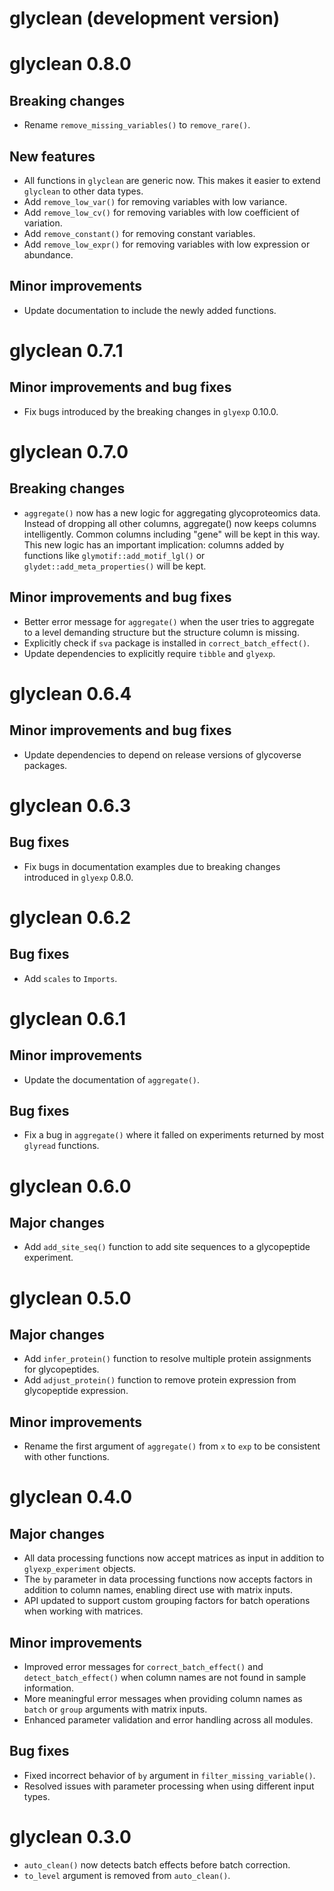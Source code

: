 # glyclean (development version)

# glyclean 0.8.0

## Breaking changes

- Rename `remove_missing_variables()` to `remove_rare()`.

## New features

- All functions in `glyclean` are generic now. This makes it easier to extend `glyclean` to other data types.
- Add `remove_low_var()` for removing variables with low variance.
- Add `remove_low_cv()` for removing variables with low coefficient of variation.
- Add `remove_constant()` for removing constant variables.
- Add `remove_low_expr()` for removing variables with low expression or abundance.

## Minor improvements

- Update documentation to include the newly added functions.

# glyclean 0.7.1

## Minor improvements and bug fixes

- Fix bugs introduced by the breaking changes in `glyexp` 0.10.0.

# glyclean 0.7.0

## Breaking changes

- `aggregate()` now has a new logic for aggregating glycoproteomics data. Instead of dropping all other columns, aggregate() now keeps columns intelligently. Common columns including "gene" will be kept in this way. This new logic has an important implication: columns added by functions like `glymotif::add_motif_lgl()` or `glydet::add_meta_properties()` will be kept.

## Minor improvements and bug fixes

- Better error message for `aggregate()` when the user tries to aggregate to a level demanding structure but the structure column is missing.
- Explicitly check if `sva` package is installed in `correct_batch_effect()`.
- Update dependencies to explicitly require `tibble` and `glyexp`.

# glyclean 0.6.4

## Minor improvements and bug fixes

-  Update dependencies to depend on release versions of glycoverse packages.

# glyclean 0.6.3

## Bug fixes

- Fix bugs in documentation examples due to breaking changes introduced in `glyexp` 0.8.0.

# glyclean 0.6.2

## Bug fixes

- Add `scales` to `Imports`.

# glyclean 0.6.1

## Minor improvements

- Update the documentation of `aggregate()`.

## Bug fixes

- Fix a bug in `aggregate()` where it falled on experiments returned by most `glyread` functions.

# glyclean 0.6.0

## Major changes

- Add `add_site_seq()` function to add site sequences to a glycopeptide experiment.

# glyclean 0.5.0

## Major changes

- Add `infer_protein()` function to resolve multiple protein assignments for glycopeptides.
- Add `adjust_protein()` function to remove protein expression from glycopeptide expression.

## Minor improvements

- Rename the first argument of `aggregate()` from `x` to `exp` to be consistent with other functions.

# glyclean 0.4.0

## Major changes

- All data processing functions now accept matrices as input in addition to `glyexp_experiment` objects.
- The `by` parameter in data processing functions now accepts factors in addition to column names, 
  enabling direct use with matrix inputs.
- API updated to support custom grouping factors for batch operations when working with matrices.

## Minor improvements

- Improved error messages for `correct_batch_effect()` and `detect_batch_effect()` when column 
  names are not found in sample information.
- More meaningful error messages when providing column names as `batch` or `group` arguments 
  with matrix inputs.
- Enhanced parameter validation and error handling across all modules.

## Bug fixes

- Fixed incorrect behavior of `by` argument in `filter_missing_variable()`.
- Resolved issues with parameter processing when using different input types.

# glyclean 0.3.0

- `auto_clean()` now detects batch effects before batch correction.
- `to_level` argument is removed from `auto_clean()`.
